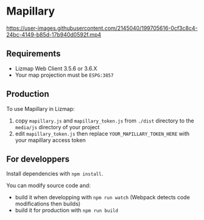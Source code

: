 # Mapillary

https://user-images.githubusercontent.com/2145040/199705616-0cf3c8c4-24bc-4149-b85d-17b940d0592f.mp4

## Requirements

- Lizmap Web Client 3.5.6 or 3.6.X
- Your map projection must be `ESPG:3857`

## Production

To use Mapillary in Lizmap:
1. copy `mapillary.js` and `mapillary_token.js` from `./dist` directory to the `media/js` directory of your project
2. edit `mapillary_token.js` then replace `YOUR_MAPILLARY_TOKEN_HERE` with your mapillary access token

## For developpers

Install dependencies with `npm install`.

You can modify source code and:
- build it when developping with `npm run watch` (Webpack detects code modifications then builds)
- build it for production with `npm run build`
